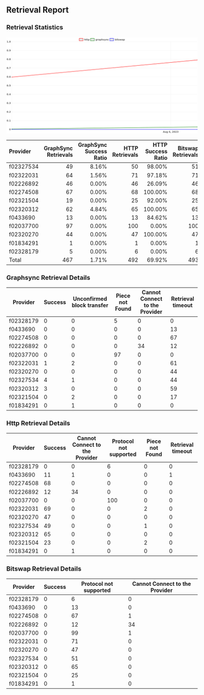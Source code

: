 ## Retrieval Report
### Retrieval Statistics
<img src="https://raw.githubusercontent.com/data-preservation-programs/filplus-checker-assets/main/filecoin-project/filecoin-plus-large-datasets/issues/2084/1691652402979.png"/>

| Provider  | GraphSync Retrievals | GraphSync Success Ratio | HTTP Retrievals | HTTP Success Ratio | Bitswap Retrievals | Bitswap Success Ratio |
| :-------- | -------------------: | ----------------------: | --------------: | -----------------: | -----------------: | --------------------: |
| f02327534 |                   49 |                   8.16% |              50 |             98.00% |                 51 |                 0.00% |
| f02322031 |                   64 |                   1.56% |              71 |             97.18% |                 71 |                 0.00% |
| f02226892 |                   46 |                   0.00% |              46 |             26.09% |                 46 |                 0.00% |
| f02274508 |                   67 |                   0.00% |              68 |            100.00% |                 68 |                 0.00% |
| f02321504 |                   19 |                   0.00% |              25 |             92.00% |                 25 |                 0.00% |
| f02320312 |                   62 |                   4.84% |              65 |            100.00% |                 65 |                 0.00% |
| f0433690  |                   13 |                   0.00% |              13 |             84.62% |                 13 |                 0.00% |
| f02037700 |                   97 |                   0.00% |             100 |              0.00% |                100 |                 0.00% |
| f02320270 |                   44 |                   0.00% |              47 |            100.00% |                 47 |                 0.00% |
| f01834291 |                    1 |                   0.00% |               1 |              0.00% |                  1 |                 0.00% |
| f02328179 |                    5 |                   0.00% |               6 |              0.00% |                  6 |                 0.00% |
| Total     |                  467 |                   1.71% |             492 |             69.92% |                493 |                 0.00% |

### Graphsync Retrieval Details
| Provider  | Success | Unconfirmed block transfer | Piece not Found | Cannot Connect to the Provider | Retrieval timeout |
| --------- | ------- | -------------------------- | --------------- | ------------------------------ | ----------------- |
| f02328179 | 0       | 0                          | 5               | 0                              | 0                 |
| f0433690  | 0       | 0                          | 0               | 0                              | 13                |
| f02274508 | 0       | 0                          | 0               | 0                              | 67                |
| f02226892 | 0       | 0                          | 0               | 34                             | 12                |
| f02037700 | 0       | 0                          | 97              | 0                              | 0                 |
| f02322031 | 1       | 2                          | 0               | 0                              | 61                |
| f02320270 | 0       | 0                          | 0               | 0                              | 44                |
| f02327534 | 4       | 1                          | 0               | 0                              | 44                |
| f02320312 | 3       | 0                          | 0               | 0                              | 59                |
| f02321504 | 0       | 2                          | 0               | 0                              | 17                |
| f01834291 | 0       | 1                          | 0               | 0                              | 0                 |

### Http Retrieval Details
| Provider  | Success | Cannot Connect to the Provider | Protocol not supported | Piece not Found | Retrieval timeout |
| --------- | ------- | ------------------------------ | ---------------------- | --------------- | ----------------- |
| f02328179 | 0       | 0                              | 6                      | 0               | 0                 |
| f0433690  | 11      | 1                              | 0                      | 0               | 1                 |
| f02274508 | 68      | 0                              | 0                      | 0               | 0                 |
| f02226892 | 12      | 34                             | 0                      | 0               | 0                 |
| f02037700 | 0       | 0                              | 100                    | 0               | 0                 |
| f02322031 | 69      | 0                              | 0                      | 2               | 0                 |
| f02320270 | 47      | 0                              | 0                      | 0               | 0                 |
| f02327534 | 49      | 0                              | 0                      | 1               | 0                 |
| f02320312 | 65      | 0                              | 0                      | 0               | 0                 |
| f02321504 | 23      | 0                              | 0                      | 2               | 0                 |
| f01834291 | 0       | 1                              | 0                      | 0               | 0                 |

### Bitswap Retrieval Details
| Provider  | Success | Protocol not supported | Cannot Connect to the Provider |
| --------- | ------- | ---------------------- | ------------------------------ |
| f02328179 | 0       | 6                      | 0                              |
| f0433690  | 0       | 13                     | 0                              |
| f02274508 | 0       | 67                     | 1                              |
| f02226892 | 0       | 12                     | 34                             |
| f02037700 | 0       | 99                     | 1                              |
| f02322031 | 0       | 71                     | 0                              |
| f02320270 | 0       | 47                     | 0                              |
| f02327534 | 0       | 51                     | 0                              |
| f02320312 | 0       | 65                     | 0                              |
| f02321504 | 0       | 25                     | 0                              |
| f01834291 | 0       | 1                      | 0                              |

